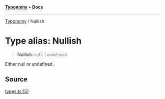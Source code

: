 [**Typonomy**](../README.md) • **Docs**

***

[Typonomy](../globals.md) / Nullish

# Type alias: Nullish

> **Nullish**: `null` \| `undefined`

Either null or undefined.

## Source

[types.ts:151](https://github.com/softcraft-development/typonomy/blob/1c47fc13034f4e53267c72ada03a418616dc092e/src/types.ts#L151)
